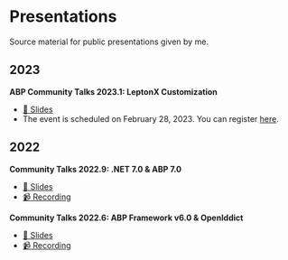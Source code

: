 # Presentations

Source material for public presentations given by me.

## 2023 

**ABP Community Talks 2023.1: LeptonX Customization**

- [📜 Slides](ABP/Community-Talks-2023.1)
- The event is scheduled on February 28, 2023. You can register [here](https://kommunity.com/volosoft/events/abp-community-talks-20231-leptonx-customization-03f9fd8c).

## 2022

**Community Talks 2022.9: .NET 7.0 & ABP 7.0**

- [📜 Slides](ABP/Community-Talks-2022.9)
- [📹 Recording](https://www.youtube.com/watch?v=ElhFMhLNyqY)

**Community Talks 2022.6: ABP Framework v6.0 & OpenIddict**

- [📜 Slides](ABP/Community-Talks-2022.6)
- [📹 Recording](https://www.youtube.com/watch?v=th3IugJGQDA)
